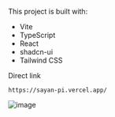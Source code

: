 This project is built with:
- Vite
- TypeScript
- React
- shadcn-ui
- Tailwind CSS

Direct link
```
https://sayan-pi.vercel.app/
```

![image](https://github.com/user-attachments/assets/c3f5fb01-552a-4bea-b562-8e2f273260a3)
